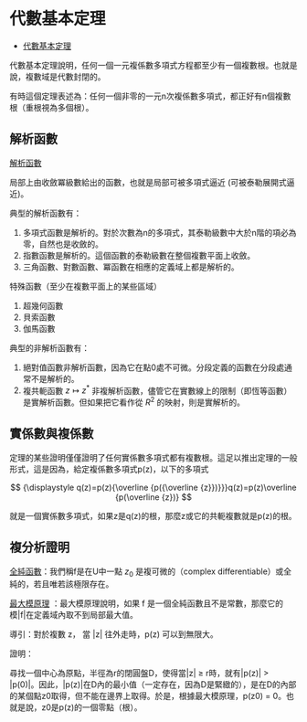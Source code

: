# 代數基本定理

* [代數基本定理](https://zh.wikipedia.org/zh-tw/%E4%BB%A3%E6%95%B0%E5%9F%BA%E6%9C%AC%E5%AE%9A%E7%90%86)

代數基本定理說明，任何一個一元複係數多項式方程都至少有一個複數根。也就是說，複數域是代數封閉的。

有時這個定理表述為：任何一個非零的一元n次複係數多項式，都正好有n個複數根（重根視為多個根）。

## 解析函數

[解析函數](https://zh.wikipedia.org/zh-tw/%E8%A7%A3%E6%9E%90%E5%87%BD%E6%95%B0)

局部上由收斂冪級數給出的函數，也就是局部可被多項式逼近 (可被泰勒展開式逼近)。

典型的解析函數有：

1. 多項式函數是解析的。對於次數為n的多項式，其泰勒級數中大於n階的項必為零，自然也是收斂的。
2. 指數函數是解析的。這個函數的泰勒級數在整個複數平面上收斂。
3. 三角函數、對數函數、冪函數在相應的定義域上都是解析的。

特殊函數（至少在複數平面上的某些區域）
1. 超幾何函數
2. 貝索函數
3. 伽馬函數

典型的非解析函數有：

1. 絕對值函數非解析函數，因為它在點0處不可微。分段定義的函數在分段處通常不是解析的。
2. 複共軛函數 $z\mapsto z^{*}$ 非複解析函數，儘管它在實數線上的限制（即恆等函數）是實解析函數。但如果把它看作從 ${R} ^{2}$ 的映射，則是實解析的。

## 實係數與複係數

定理的某些證明僅僅證明了任何實係數多項式都有複數根。這足以推出定理的一般形式，這是因為，給定複係數多項式p(z)，以下的多項式

$$
{\displaystyle q(z)=p(z){\overline {p({\overline {z}})}}}q(z)=p(z)\overline {p(\overline {z})}
$$

就是一個實係數多項式，如果z是q(z)的根，那麼z或它的共軛複數就是p(z)的根。

## 複分析證明

[全純函數](https://zh.wikipedia.org/zh-tw/%E5%85%A8%E7%BA%AF%E5%87%BD%E6%95%B0)：我們稱f是在U中一點 $z_{0}$ 是複可微的（complex differentiable）或全純的，若且唯若該極限存在。

[最大模原理](https://zh.wikipedia.org/zh-tw/%E6%9C%80%E5%A4%A7%E6%A8%A1%E5%8E%9F%E7%90%86) ：最大模原理說明，如果 f 是一個全純函數且不是常數，那麼它的模|f|在定義域內取不到局部最大值。

導引：對於複數 z， 當 |z| 往外走時，p(z) 可以到無限大。

證明：

尋找一個中心為原點，半徑為r的閉圓盤D，使得當|z| ≥ r時，就有|p(z)| > |p(0)|。因此，|p(z)|在D內的最小值（一定存在，因為D是緊緻的），是在D的內部的某個點z0取得，但不能在邊界上取得。於是，根據最大模原理，p(z0) = 0。也就是說，z0是p(z)的一個零點（根）。

